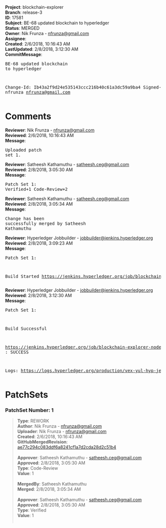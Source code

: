 <strong>Project</strong>: blockchain-explorer<br><strong>Branch</strong>: release-3<br><strong>ID</strong>: 17581<br><strong>Subject</strong>: BE-68 updated blockchain to hyperledger<br><strong>Status</strong>: MERGED<br><strong>Owner</strong>: Nik Frunza - nfrunza@gmail.com<br><strong>Assignee</strong>:<br><strong>Created</strong>: 2/6/2018, 10:16:43 AM<br><strong>LastUpdated</strong>: 2/8/2018, 3:12:30 AM<br><strong>CommitMessage</strong>:<br><pre>BE-68 updated blockchain to hyperledger

Change-Id: Ib43a2f9d24e535143ccc216b40c61a3dc59a9ba4
Signed-off-by: nfrunza <nfrunza@gmail.com>
</pre><h1>Comments</h1><strong>Reviewer</strong>: Nik Frunza - nfrunza@gmail.com<br><strong>Reviewed</strong>: 2/6/2018, 10:16:43 AM<br><strong>Message</strong>: <pre>Uploaded patch set 1.</pre><strong>Reviewer</strong>: Satheesh Kathamuthu - satheesh.ceg@gmail.com<br><strong>Reviewed</strong>: 2/8/2018, 3:05:30 AM<br><strong>Message</strong>: <pre>Patch Set 1: Verified+1 Code-Review+2</pre><strong>Reviewer</strong>: Satheesh Kathamuthu - satheesh.ceg@gmail.com<br><strong>Reviewed</strong>: 2/8/2018, 3:05:34 AM<br><strong>Message</strong>: <pre>Change has been successfully merged by Satheesh Kathamuthu</pre><strong>Reviewer</strong>: Hyperledger Jobbuilder - jobbuilder@jenkins.hyperledger.org<br><strong>Reviewed</strong>: 2/8/2018, 3:09:23 AM<br><strong>Message</strong>: <pre>Patch Set 1:

Build Started https://jenkins.hyperledger.org/job/blockchain-explorer-node6-merge-x86_64/1/</pre><strong>Reviewer</strong>: Hyperledger Jobbuilder - jobbuilder@jenkins.hyperledger.org<br><strong>Reviewed</strong>: 2/8/2018, 3:12:30 AM<br><strong>Message</strong>: <pre>Patch Set 1:

Build Successful 

https://jenkins.hyperledger.org/job/blockchain-explorer-node6-merge-x86_64/1/ : SUCCESS

Logs: https://logs.hyperledger.org/production/vex-yul-hyp-jenkins-3/blockchain-explorer-node6-merge-x86_64/1</pre><h1>PatchSets</h1><h3>PatchSet Number: 1</h3><blockquote><strong>Type</strong>: REWORK<br><strong>Author</strong>: Nik Frunza - nfrunza@gmail.com<br><strong>Uploader</strong>: Nik Frunza - nfrunza@gmail.com<br><strong>Created</strong>: 2/6/2018, 10:16:43 AM<br><strong>GitHubMergedRevision</strong>: [ae77c294c083ddf6a8241cf1a7d2cda28d2c51b4](https://github.com/hyperledger-gerrit-archive/blockchain-explorer/commit/ae77c294c083ddf6a8241cf1a7d2cda28d2c51b4)<br><br><strong>Approver</strong>: Satheesh Kathamuthu - satheesh.ceg@gmail.com<br><strong>Approved</strong>: 2/8/2018, 3:05:30 AM<br><strong>Type</strong>: Code-Review<br><strong>Value</strong>: 1<br><br><strong>MergedBy</strong>: Satheesh Kathamuthu<br><strong>Merged</strong>: 2/8/2018, 3:05:34 AM<br><br><strong>Approver</strong>: Satheesh Kathamuthu - satheesh.ceg@gmail.com<br><strong>Approved</strong>: 2/8/2018, 3:05:30 AM<br><strong>Type</strong>: Verified<br><strong>Value</strong>: 1<br><br></blockquote>